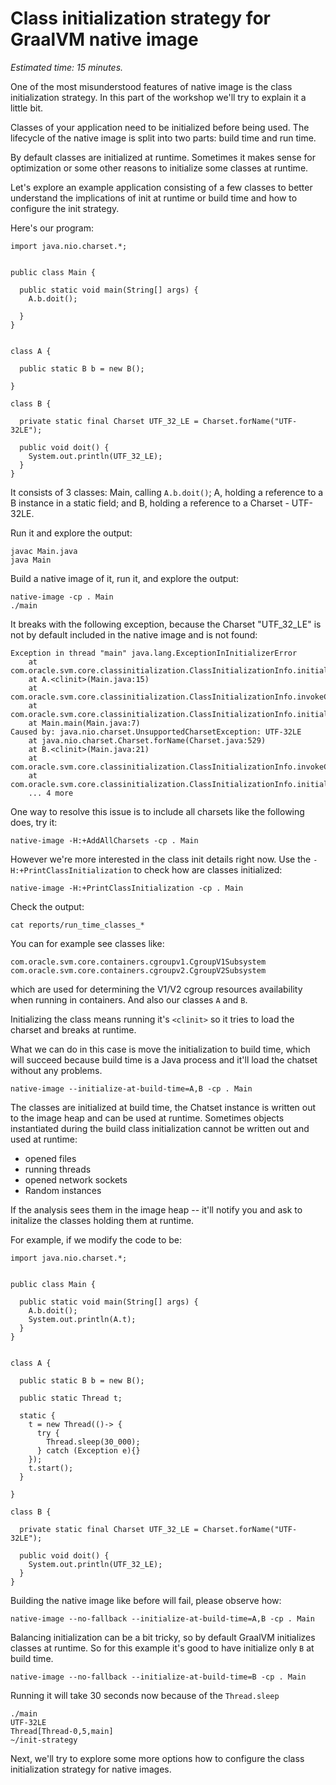 # Class initialization strategy for GraalVM native image

*Estimated time: 15 minutes.*

One of the most misunderstood features of native image is the class initialization strategy.
In this part of the workshop we'll try to explain it a little bit.

Classes of your application need to be initialized before being used. The lifecycle of the native image is split into two parts: build time and run time.

By default classes are initialized at runtime. Sometimes it makes sense for optimization or some other reasons to initialize some classes at runtime.

Let's explore an example application consisting of a few classes to better understand the implications of init at runtime or build time and how to configure the init strategy.

Here's our program:

```
import java.nio.charset.*;


public class Main {

  public static void main(String[] args) {
    A.b.doit();

  }
}


class A {

  public static B b = new B();

}

class B {

  private static final Charset UTF_32_LE = Charset.forName("UTF-32LE");

  public void doit() {
    System.out.println(UTF_32_LE);
  }
}
```

It consists of 3 classes: Main, calling `A.b.doit()`; A, holding a reference to a B instance in a static field; and B, holding a reference to a Charset - UTF-32LE.

Run it and explore the output:

```
javac Main.java
java Main
```

Build a native image of it, run it, and explore the output:

```
native-image -cp . Main
./main
```

It breaks with the following exception, because the Charset "UTF_32_LE" is not by default included in the native image and is not found:

```
Exception in thread "main" java.lang.ExceptionInInitializerError
	at com.oracle.svm.core.classinitialization.ClassInitializationInfo.initialize(ClassInitializationInfo.java:291)
	at A.<clinit>(Main.java:15)
	at com.oracle.svm.core.classinitialization.ClassInitializationInfo.invokeClassInitializer(ClassInitializationInfo.java:351)
	at com.oracle.svm.core.classinitialization.ClassInitializationInfo.initialize(ClassInitializationInfo.java:271)
	at Main.main(Main.java:7)
Caused by: java.nio.charset.UnsupportedCharsetException: UTF-32LE
	at java.nio.charset.Charset.forName(Charset.java:529)
	at B.<clinit>(Main.java:21)
	at com.oracle.svm.core.classinitialization.ClassInitializationInfo.invokeClassInitializer(ClassInitializationInfo.java:351)
	at com.oracle.svm.core.classinitialization.ClassInitializationInfo.initialize(ClassInitializationInfo.java:271)
	... 4 more
```

One way to resolve this issue is to include all charsets like the following does, try it:
```
native-image -H:+AddAllCharsets -cp . Main
```

However we're more interested in the class init details right now. Use the `-H:+PrintClassInitialization` to check how are classes initialized:

```
native-image -H:+PrintClassInitialization -cp . Main
```

Check the output:
```
cat reports/run_time_classes_*
```

You can for example see classes like:
```
com.oracle.svm.core.containers.cgroupv1.CgroupV1Subsystem
com.oracle.svm.core.containers.cgroupv2.CgroupV2Subsystem
```
which are used for determining the V1/V2 cgroup resources availability when running in containers.
And also our classes `A` and `B`.

Initializing the class means running it's `<clinit>` so it tries to load the charset and breaks at runtime.

What we can do in this case is move the initialization to build time, which will succeed because build time is a Java process and it'll load the chatset without any problems.

```
native-image --initialize-at-build-time=A,B -cp . Main
```

The classes are initialized at build time, the Chatset instance is written out to the image heap and can be used at runtime.
Sometimes objects instantiated during the build class initialization cannot be written out and used at runtime:
* opened files
* running threads
* opened network sockets
* Random instances

If the analysis sees them in the image heap -- it'll notify you and ask to initalize the classes holding them at runtime.

For example, if we modify the code to be:
```
import java.nio.charset.*;


public class Main {

  public static void main(String[] args) {
    A.b.doit();
    System.out.println(A.t);
  }
}


class A {

  public static B b = new B();

  public static Thread t;

  static {
    t = new Thread(()-> {
      try {
        Thread.sleep(30_000);
      } catch (Exception e){}
    });
    t.start();
  }

}

class B {

  private static final Charset UTF_32_LE = Charset.forName("UTF-32LE");

  public void doit() {
    System.out.println(UTF_32_LE);
  }
}
```

Building the native image like before will fail, please observe how:
```
native-image --no-fallback --initialize-at-build-time=A,B -cp . Main
```

Balancing initialization can be a bit tricky, so by default GraalVM initializes classes at runtime. So for this example it's good to have initialize only `B` at build time.

```
native-image --no-fallback --initialize-at-build-time=B -cp . Main
```

Running it will take 30 seconds now because of the `Thread.sleep`

```
./main
UTF-32LE
Thread[Thread-0,5,main]
~/init-strategy
```


Next, we'll try to explore some more options how to configure the class initialization strategy for native images.
